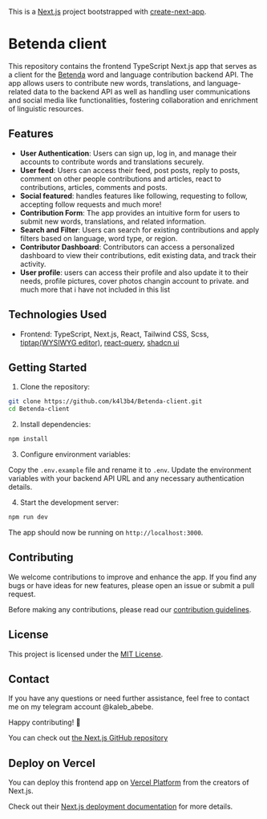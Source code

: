 This is a [Next.js](https://nextjs.org/) project bootstrapped with [create-next-app](https://github.com/vercel/next.js/tree/canary/packages/create-next-app).

# Betenda client

This repository contains the frontend TypeScript Next.js app that serves as a client for the [Betenda](https://github.com/k4l3b4/Betenda) word and language contribution backend API. The app allows users to contribute new words, translations, and language-related data to the backend API as well as handling user communications and social media like functionalities, fostering collaboration and enrichment of linguistic resources.

## Features
- **User Authentication**: Users can sign up, log in, and manage their accounts to contribute words and translations securely.
- **User feed**: Users can access their feed, post posts, reply to posts, comment on other people contributions and articles, react to contributions, articles, comments and posts.
- **Social featured**: handles features like following, requesting to follow, accepting follow requests and much more!
- **Contribution Form**: The app provides an intuitive form for users to submit new words, translations, and related information.
- **Search and Filter**: Users can search for existing contributions and apply filters based on language, word type, or region.
- **Contributor Dashboard**: Contributors can access a personalized dashboard to view their contributions, edit existing data, and track their activity.
- **User profile**: users can access their profile and also update it to their needs, profile pictures, cover photos changin account to private.
  and much more that i have not included in this list

## Technologies Used

- Frontend: TypeScript, Next.js, React, Tailwind CSS, Scss, [tiptap(WYSIWYG editor)](https://github.com/ueberdosis/tiptap), [react-query](https://github.com/TanStack/query), [shadcn ui](https://github.com/shadcn-ui/ui)

## Getting Started

1. Clone the repository:

```bash
git clone https://github.com/k4l3b4/Betenda-client.git
cd Betenda-client
```

2. Install dependencies:

```bash
npm install
```

3. Configure environment variables:

Copy the `.env.example` file and rename it to `.env`. Update the environment variables with your backend API URL and any necessary authentication details.

4. Start the development server:

```bash
npm run dev
```

The app should now be running on `http://localhost:3000`.

## Contributing

We welcome contributions to improve and enhance the app. If you find any bugs or have ideas for new features, please open an issue or submit a pull request.

Before making any contributions, please read our [contribution guidelines](CONTRIBUTIONS.md).

## License

This project is licensed under the [MIT License](LICENSE).

## Contact

If you have any questions or need further assistance, feel free to contact me on my telegram account @kaleb_abebe.

Happy contributing! 🚀

You can check out [the Next.js GitHub repository](https://github.com/vercel/next.js/)

## Deploy on Vercel
You can deploy this frontend app on [Vercel Platform](https://vercel.com/new?utm_medium=default-template&filter=next.js&utm_source=create-next-app&utm_campaign=create-next-app-readme) from the creators of Next.js.

Check out their [Next.js deployment documentation](https://nextjs.org/docs/deployment) for more details.
